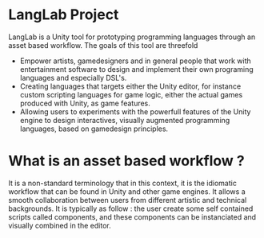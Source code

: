 # LangLab Project
LangLab is a Unity tool for prototyping programming languages through an asset based workflow. The goals of this tool are threefold
- Empower artists, gamedesigners and in general people that work with entertainment software to design and implement their own programing languages and especially DSL's.
- Creating languages that targets either the Unity editor, for instance custom scripting languages for game logic, either the actual games produced with Unity, as game features.
- Allowing users to experiments with the powerfull features of the Unity engine to design interactives, visually augmented programming languages, based on gamedesign principles.

# What is an asset based workflow ?
It is a non-standard terminology that in this context, it is the idiomatic workflow that can be found in Unity and other game engines. It allows a smooth collaboration between users from different artistic and technical backgrounds.
It is typically as follow : the user create some self contained scripts called components, and these components can be instanciated and visually combined in the editor.

